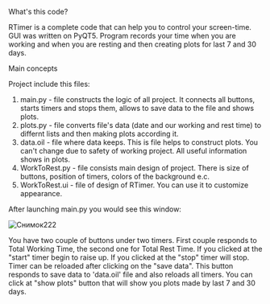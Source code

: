What's this code?
 
RTimer is a complete code that can help you to control your screen-time. GUI was written on PyQT5. Program records your time when you are working and when you are resting and then creating plots for last 7 and 30 days.

Main concepts

Project include this files:
1. main.py - file constructs the logic of all project. It connects all buttons, starts timers and stops them, allows to save data to the file and shows plots.
2. plots.py - file converts file's data (date and our working and rest time) to differnt lists and then making plots according it.
3. data.oil - file where data keeps. This is file helps to construct plots. You can't change due to safety of working project. All useful information shows in plots.
4. WorkToRest.py - file consists main design of project. There is size of buttons, position of timers, colors of the background e.c.
5. WorkToRest.ui - file of design of RTimer. You can use it to customize appearance.

After launching main.py you would see this window:

![Снимок222](https://user-images.githubusercontent.com/111244605/185734399-65b3526f-ba9b-4713-9fc2-f6a8090ac7cf.JPG)

You have two couple of buttons under two timers. First couple responds to Total Working Time, the second one for Total Rest Time. If you clicked at the "start" timer begin to raise up. If you clicked at the "stop" timer will stop. Timer can be reloaded after clicking on the "save data". This button responds to save data to 'data.oil' file and also reloads all timers. You can click at "show plots" button that will show you plots made by last 7 and 30 days. 

